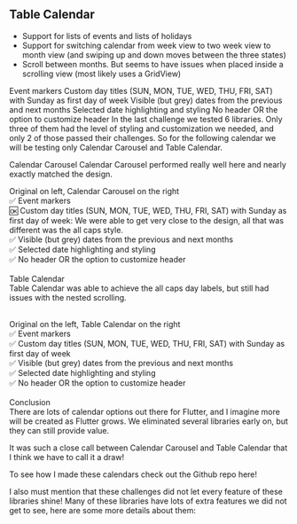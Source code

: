 ## Table Calendar

- Support for lists of events and lists of holidays
- Support for switching calendar from week view to two week view to month view (and swiping up and down moves between the three states)
- Scroll between months. But seems to have issues when placed inside a scrolling view (most likely uses a GridView)

Event markers
Custom day titles (SUN, MON, TUE, WED, THU, FRI, SAT) with Sunday as first day of week
Visible (but grey) dates from the previous and next months
Selected date highlighting and styling
No header OR the option to customize header
In the last challenge we tested 6 libraries. Only three of them had the level of styling and customization we needed, and only 2 of those passed their challenges. So for the following calendar we will be testing only Calendar Carousel and Table Calendar.

Calendar Carousel
Calendar Carousel performed really well here and nearly exactly matched the design.


Original on left, Calendar Carousel on the right <br>
✅ Event markers <br>
🆗 Custom day titles (SUN, MON, TUE, WED, THU, FRI, SAT) with Sunday as first day of week: We were able to get very close to the design, all that was different was the all caps style. <br>
✅ Visible (but grey) dates from the previous and next months <br>
✅ Selected date highlighting and styling <br>
✅ No header OR the option to customize header <br>
<br>
Table Calendar<br>
Table Calendar was able to achieve the all caps day labels, but still had issues with the nested scrolling.<br>
<br>


Original on the left, Table Calendar on the right<br>
✅ Event markers<br>
✅ Custom day titles (SUN, MON, TUE, WED, THU, FRI, SAT) with Sunday as first day of week<br>
✅ Visible (but grey) dates from the previous and next months<br>
✅ Selected date highlighting and styling<br>
✅ No header OR the option to customize header<br>
<br>
Conclusion<br>
There are lots of calendar options out there for Flutter, and I imagine more will be created as Flutter grows. We eliminated several libraries early on, but they can still provide value.<br>

It was such a close call between Calendar Carousel and Table Calendar that I think we have to call it a draw!<br>

To see how I made these calendars check out the Github repo here!<br>

I also must mention that these challenges did not let every feature of these libraries shine! Many of these libraries have lots of extra features we did not get to see, here are some more details about them:
